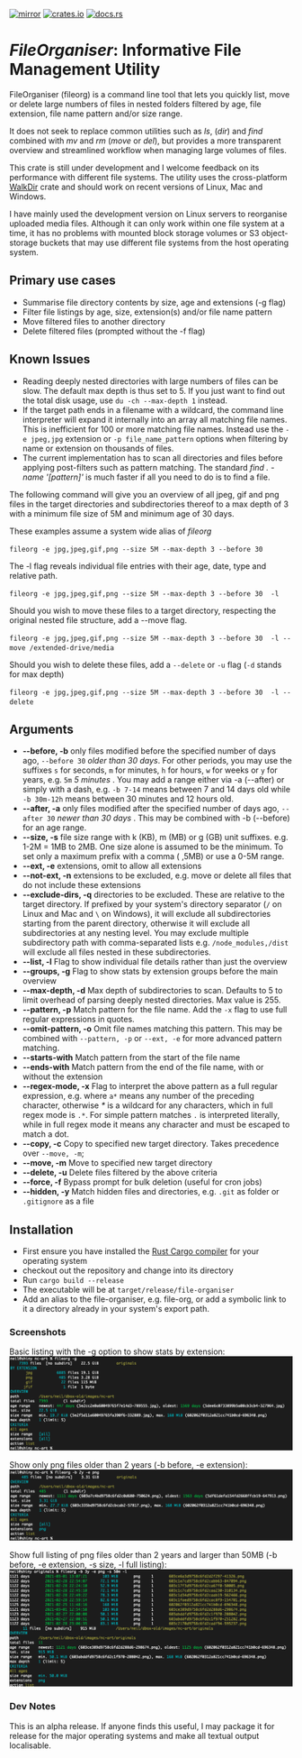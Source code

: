 [![mirror](https://img.shields.io/badge/mirror-github-blue)](https://github.com/neilg63/file-organiser)
[![crates.io](https://img.shields.io/crates/v/file-organiser.svg)](https://crates.io/crates/file-organiser)
[![docs.rs](https://docs.rs/file-organiser/badge.svg)](https://docs.rs/file-organiser)

# *FileOrganiser*: Informative File Management Utility

FileOrganiser (fileorg) is a command line tool that lets you quickly list, move or delete large numbers of files in nested folders filtered by age, file extension, file name pattern and/or size range.

It does not seek to replace common utilities such as _ls_, (_dir_) and _find_ combined with _mv_ and _rm_ (_move_ or _del_), but provides a more transparent overview and streamlined workflow when managing large volumes of files.

This crate is still under development and I welcome feedback on its performance with different file systems. The utility uses the cross-platform [WalkDir](https://crates.io/crates/walkdir) crate and should work on recent versions of Linux, Mac and Windows.

I have mainly used the development version on Linux servers to reorganise uploaded media files. Although it can only work within one file system at a time, it has no problems with mounted block storage volumes or S3 object-storage buckets that may use different file systems from the host operating system.

## Primary use cases

- Summarise file directory contents by size, age and extensions (-g flag)
- Filter file listings by age, size, extension(s) and/or file name pattern
- Move filtered files to another directory
- Delete filtered files (prompted without the -f flag)

## Known Issues

- Reading deeply nested directories with large numbers of files can be slow. The default max depth is thus set to 5. If you just want to find out the total disk usage, use `du -ch --max-depth 1` instead.
- If the target path ends in a filename with a wildcard, the command line interpreter will expand it internally into an array all matching file names. This is inefficient for 100 or more matching file names. Instead use the `-e jpeg,jpg` extension or `-p file_name_pattern` options when filtering by name or extension on thousands of files.
- The current implementation has to scan all directories and files before applying post-filters such as pattern matching. The standard *find . -name '[pattern]'* is much faster if all you need to do is to find a file.

The following command will give you an overview of all jpeg, gif and png files in the target directories and subdirectories thereof to a max depth of 3 with a minimum file size of 5M and minimum age of 30 days.

These examples assume a system wide alias of *fileorg*

`fileorg -e jpg,jpeg,gif,png --size 5M --max-depth 3 --before 30`

The -l flag reveals individual file entries with their age, date, type and relative path.

`fileorg -e jpg,jpeg,gif,png --size 5M --max-depth 3 --before 30  -l`

Should you wish to move these files to a target directory, respecting the original nested file structure, add a --move flag.

`fileorg -e jpg,jpeg,gif,png --size 5M --max-depth 3 --before 30  -l --move /extended-drive/media`

Should you wish to delete these files, add a `--delete` or `-u` flag (`-d` stands for max depth)

`fileorg -e jpg,jpeg,gif,png --size 5M --max-depth 3 --before 30  -l --delete`

## Arguments

- **--before, -b** only files modified before the specified number of days ago, `--before 30` _older than 30 days_. For other periods, you may use the suffixes `s` for seconds, `m` for minutes, `h` for hours, `w` for weeks or `y` for years, e.g. `5m` _5 minutes_ . You may add a range either via -a (--after) or simply with a dash, e.g. `-b 7-14` means between 7 and 14 days old while `-b 30m-12h` means between 30 minutes and 12 hours old.
- **--after, -a** only files modified after the specified number of days ago, `--after 30` _newer than 30 days_ . This may be combined with -b (--before) for an age range.
- **--size, -s** file size range with k (KB), m (MB) or g (GB) unit suffixes. e.g. 1-2M = 1MB to 2MB. One size alone is assumed to be the minimum. To set only a maximum prefix with a comma ( ,5MB) or use a 0-5M range.
- **--ext, -e** extensions, omit to allow all extensions
- **--not-ext, -n** extensions to be excluded, e.g. move or delete all files that do not include these extensions
- **--exclude-dirs, -q** directories to be excluded. These are relative to the target directory. If prefixed by your system's directory separator (`/` on Linux and Mac and `\` on Windows), it will exclude all subdirectories starting from the parent directory, otherwise it will exclude all subdirectories at any nesting level. You may exclude multiple subdirectory path with comma-separated lists e.g. `/node_modules,/dist` will exclude all files nested in these subdirectories.
- **--list, -l** Flag to show individual file details rather than just the overview
- **--groups, -g** Flag to show stats by extension groups before the main overview
- **--max-depth, -d** Max depth of subdirectories to scan. Defaults to 5 to limit overhead of parsing deeply nested directories. Max value is 255.
- **--pattern, -p** Match pattern for the file name. Add the `-x` flag to use full regular expressions in quotes.
- **--omit-pattern, -o** Omit file names matching this pattern. This may be combined with `--pattern, -p` or `--ext, -e` for more advanced pattern matching.
- **--starts-with** Match pattern from the start of the file name
- **--ends-with** Match pattern from the end of the file name, with or without the extension
- **--regex-mode, -x** Flag to interpret the above pattern as a full regular expression, e.g. where `a*` means any number of the preceding character, otherwise _\*_ is a wildcard for any characters, which in full regex mode is `.*`. For simple pattern matches `.` is interpreted literally, while in full regex mode it means any character and must be escaped to match a dot.
- **--copy, -c** Copy to specified new target directory. Takes precedence over `--move, -m`;
- **--move, -m** Move to specified new target directory
- **--delete, -u** Delete files filtered by the above criteria
- **--force, -f** Bypass prompt for bulk deletion (useful for cron jobs)
- **--hidden, -y** Match hidden files and directories, e.g. `.git` as folder or `.gitignore` as a file

## Installation

- First ensure you have installed the [Rust Cargo compiler](https://doc.rust-lang.org/cargo/getting-started/installation.html) for your operating system
- checkout out the repository and change into its directory
- Run `cargo build --release`
- The executable will be at `target/release/file-organiser`
- Add an alias to the file-organiser, e.g. file-org, or add a symbolic link to it a directory already in your system's export path.

### Screenshots

Basic listing with the -g option to show stats by extension:
![Screenshot 1](https://github.com/neilg63/file-organiser/blob/main/screenshots/file-org-1.png)

Show only png files older than 2 years (-b before, -e extension):
![Screenshot 2](https://github.com/neilg63/file-organiser/blob/main/screenshots/file-org-2.png)

Show full listing of png files older than 2 years and larger than 50MB (-b before, -e extension, -s size, -l full listing):
![Screenshot 2](https://github.com/neilg63/file-organiser/blob/main/screenshots/file-org-3.png)

### Dev Notes

This is an alpha release. If anyone finds this useful, I may package it for release for the major operating systems and make all textual output localisable. 